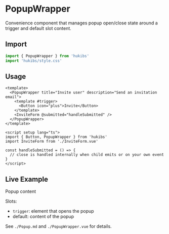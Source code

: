 # PopupWrapper

Convenience component that manages popup open/close state around a trigger and default slot content.

## Import

```ts
import { PopupWrapper } from 'hukibs'
import 'hukibs/style.css'
```

## Usage

```vue
<template>
  <PopupWrapper title="Invite user" description="Send an invitation email">
    <template #trigger>
      <Button icon="plus">Invite</Button>
    </template>
    <InviteForm @submitted="handleSubmitted" />
  </PopupWrapper>
</template>

<script setup lang="ts">
import { Button, PopupWrapper } from 'hukibs'
import InviteForm from './InviteForm.vue'

const handleSubmitted = () => {
  // close is handled internally when child emits or on your own event
}
</script>
```

## Live Example

<Example>
  <PopupWrapper title="Live Popup" description="This is a live example">
    <template #trigger>
      <Button>Open Popup</Button>
    </template>
    <div>Popup content</div>
  </PopupWrapper>
</Example>

Slots:
- `trigger`: element that opens the popup
- default: content of the popup

See `./Popup.md` and `./PopupWrapper.vue` for details.
